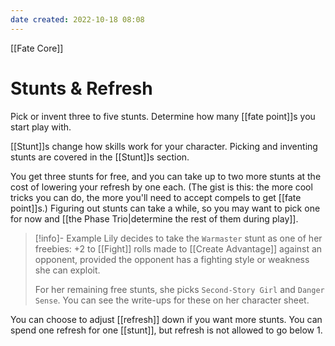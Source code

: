 ```yaml
---
date created: 2022-10-18 08:08
---
```


[[Fate Core]]

# Stunts & Refresh

Pick or invent three to five stunts. Determine how many [[fate point]]s you start play with.

[[Stunt]]s change how skills work for your character. Picking and inventing stunts are covered in the [[Stunt]]s section.

You get three stunts for free, and you can take up to two more stunts at the cost of lowering your refresh by one each. (The gist is this: the more cool tricks you can do, the more you'll need to accept compels to get [[fate point]]s.) Figuring out stunts can take a while, so you may want to pick one for now and [[the Phase Trio|determine the rest of them during play]].

> [!info]- Example
> Lily decides to take the `Warmaster` stunt as one of her freebies: +2 to [[Fight]] rolls made to [[Create Advantage]] against an opponent, provided the opponent has a fighting style or weakness she can exploit.
>
> For her remaining free stunts, she picks `Second-Story Girl` and `Danger Sense`. You can see the write-ups for these on her character sheet.

You can choose to adjust [[refresh]] down if you want more stunts.  You can spend one refresh for one [[stunt]], but refresh is not allowed to go below 1.